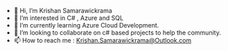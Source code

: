 - 👋 Hi, I’m Krishan Samarawickrama
- 👀 I’m interested in C# , Azure and SQL
- 🌱 I’m currently learning Azure Cloud Development.
- 💞️ I’m looking to collaborate on c# based projects to help the community.
- 📫 How to reach me : Krishan.Samarawickrama@Outlook.com

<!---
KrishanSamarawickrama/KrishanSamarawickrama is a ✨ special ✨ repository because its `README.md` (this file) appears on your GitHub profile.
You can click the Preview link to take a look at your changes.
--->
